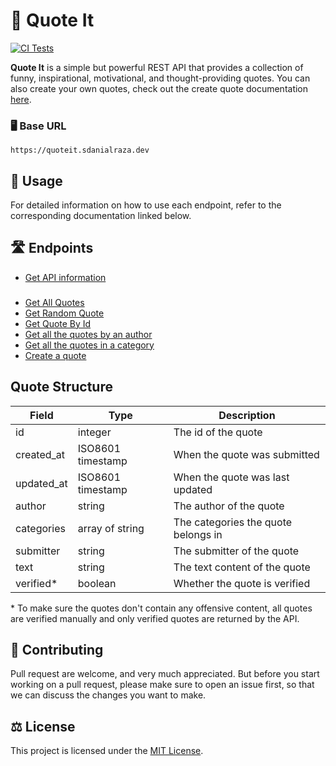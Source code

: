 # 📝 Quote It

[![CI Tests](https://github.com/sdanialraza/quote-it/actions/workflows/tests.yml/badge.svg)](https://github.com/sdanialraza/quote-it/actions/workflows/tests.yml)

**Quote It** is a simple but powerful REST API that provides a collection of funny, inspirational, motivational, and thought-providing quotes. You can also create your own quotes, check out the create quote documentation [here](docs/quotes/create-quote.md).

### 🖥️ Base URL

```
https://quoteit.sdanialraza.dev
```

## 🔧 Usage

For detailed information on how to use each endpoint, refer to the corresponding documentation linked below.

## 🛣️ Endpoints

- [Get API information](docs/info/get-api-information.md)

###

- [Get All Quotes](docs/quotes/get-quotes.md)
- [Get Random Quote](docs/quotes/get-random-quote.md)
- [Get Quote By Id](docs/quotes/get-quote-by-id.md)
- [Get all the quotes by an author](docs/quotes/get-quotes-by-author.md)
- [Get all the quotes in a category](docs/quotes/get-quotes-in-category.md)
- [Create a quote](#create-quote)

## Quote Structure

| Field      | Type              | Description                         |
| ---------- | ----------------- | ----------------------------------- |
| id         | integer           | The id of the quote                 |
| created_at | ISO8601 timestamp | When the quote was submitted        |
| updated_at | ISO8601 timestamp | When the quote was last updated     |
| author     | string            | The author of the quote             |
| categories | array of string   | The categories the quote belongs in |
| submitter  | string            | The submitter of the quote          |
| text       | string            | The text content of the quote       |
| verified\* | boolean           | Whether the quote is verified       |

\* To make sure the quotes don't contain any offensive content, all quotes are verified manually and only verified quotes are returned by the API.

## 🤝 Contributing

Pull request are welcome, and very much appreciated. But before you start working on a pull request, please make sure to open an issue first, so that we can discuss the changes you want to make.

## ⚖️ License

This project is licensed under the [MIT License](LICENSE).
